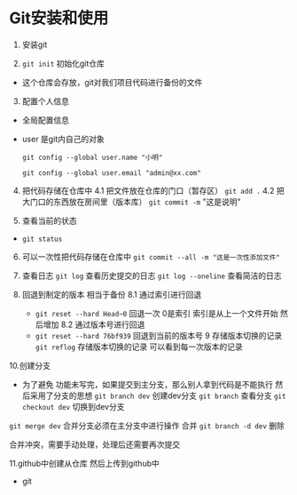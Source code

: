 # Git安装和使用

1. 安装git

2. `git init`  初始化git仓库

- 这个仓库会存放，git对我们项目代码进行备份的文件

3. 配置个人信息
- 全局配置信息

- user 是git内自己的对象

  `git config --global user.name "小明"`

  `git config --global user.email "admin@xx.com"`

4. 把代码存储在仓库中
  4.1 把文件放在仓库的门口（暂存区）
  `git add .`
  4.2 把大门口的东西放在房间里（版本库）
  `git commit -m` "这是说明"

5. 查看当前的状态
  - `git status`

6. 可以一次性把代码存储在仓库中
    `git commit --all -m "这是一次性添加文件"`
7. 查看日志
    `git log` 查看历史提交的日志
    `git log --oneline` 查看简洁的日志
    

8. 回退到制定的版本  相当于备份
  8.1 通过索引进行回退  
    - `git reset --hard Head~0`  回退一次  0是索引 索引是从上一个文件开始 然后增加
  8.2 通过版本号进行回退
    - `git reset --hard 76bf939` 回退到当前的版本号
9 存储版本切换的记录
  `git reflog` 存储版本切换的记录 可以看到每一次版本的记录


10.创建分支 
  - 为了避免 功能未写完，如果提交到主分支，那么别人拿到代码是不能执行 然后采用了分支的思想
  `git branch dev` 创建dev分支
  `git branch` 查看分支
  `git checkout dev` 切换到dev分支

  `git merge dev` 合并分支必须在主分支中进行操作 合并
  `git branch -d dev` 删除
  
  合并冲突，需要手动处理，处理后还需要再次提交

11.github中创建从仓库 然后上传到github中

  - git

  
